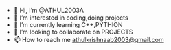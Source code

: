 - 👋 Hi, I’m @ATHUL2003A
- 👀 I’m interested in coding,doing projects
- 🌱 I’m currently learning C++,PYTHION
- 💞️ I’m looking to collaborate on PROJECTS
- 📫 How to reach me athulkrishnaab2003@gmail.com

<!---
ATHUL2003A/ATHUL2003A is a ✨ special ✨ repository because its `README.md` (this file) appears on your GitHub profile.
You can click the Preview link to take a look at your changes.
--->
